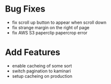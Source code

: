 

# Bug Fixes
- fix scroll up button to appear when scroll down
- fix strange margin on the right of page
- fix AWS S3 paperclip papercrop error



# Add Features 
- enable cacheing of some sort
- switch pagination to kaminari
- setup cacheing on production
